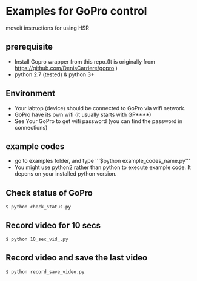 
# Examples for GoPro control
moveit instructions for using HSR

## prerequisite
* Install Gopro wrapper from this repo.(It is originally from https://github.com/DenisCarriere/gopro )
* python 2.7 (tested) & python 3+

## Environment
 * Your labtop (device) should be connected to GoPro via wifi network.
 * GoPro have its own wifi (it usually starts with GP****)
 * See Your GoPro to get wifi password (you can find the password in connections) 

## example codes 
 * go to examples folder, and type '''$python example_codes_name.py'''
 * You might use python2 rather than python to execute example code. It depens on your installed python version.

## Check status of GoPro
```
$ python check_status.py
```

## Record video for 10 secs
```
$ python 10_sec_vid_.py
```

## Record video and save the last video
```
$ python record_save_video.py
```
